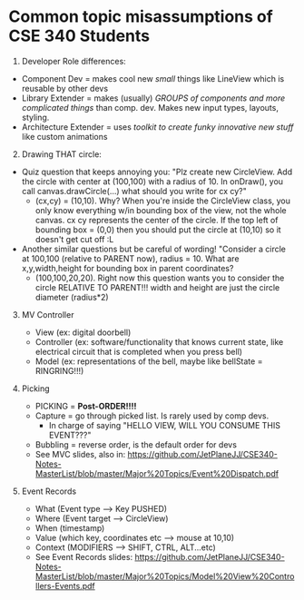 # Common topic misassumptions of CSE 340 Students

1. Developer Role differences:
- Component Dev = makes cool new *small* things like LineView which is reusable by other devs
- Library Extender = makes (usually) *GROUPS of components and more complicated things* than comp. dev. Makes new input types, layouts, styling.
- Architecture Extender = uses *toolkit to create funky innovative new stuff* like custom animations

2. Drawing THAT circle:
- Quiz question that keeps annoying you: "Plz create new CircleView. Add the circle with center at (100,100) with a radius of 10. In onDraw(), you call canvas.drawCircle(...) what should you write for cx cy?"
	- (cx,cy) = (10,10). Why? When you're inside the CircleView class, you only know everything w/in bounding box of the view, not the whole canvas. cx cy represents the center of the circle. If the top left of bounding box = (0,0) then you should put the circle at (10,10) so it doesn't get cut off :L
- Another similar questions but be careful of wording! "Consider a circle at 100,100 (relative to PARENT now), radius = 10. What are x,y,width,height for bounding box in parent coordinates?
	- (100,100,20,20). Right now this question wants you to consider the circle RELATIVE TO PARENT!!! width and height are just the circle diameter (radius*2)

3. MV Controller
	- View (ex: digital doorbell)
	- Controller (ex: software/functionality that knows current state, like electrical circuit that is completed when you press bell)
	- Model (ex: representations of the bell, maybe like bellState = RINGRING!!!)

4. Picking 
	- PICKING = **Post-ORDER!!!!**
	- Capture = go through picked list. Is rarely used by comp devs. 
		- In charge of saying "HELLO VIEW, WILL YOU CONSUME THIS EVENT???"
	- Bubbling = reverse order, is the default order for devs
	- See MVC slides, also in: https://github.com/JetPlaneJJ/CSE340-Notes-MasterList/blob/master/Major%20Topics/Event%20Dispatch.pdf

5. Event Records
	- What (Event type --> Key PUSHED)
	- Where (Event target --> CircleView)
	- When (timestamp)
	- Value (which key, coordinates etc --> mouse at 10,10)
	- Context (MODIFIERS --> SHIFT, CTRL, ALT...etc)
	- See Event Records slides: https://github.com/JetPlaneJJ/CSE340-Notes-MasterList/blob/master/Major%20Topics/Model%20View%20Controllers-Events.pdf


